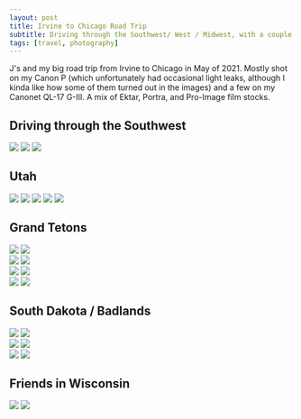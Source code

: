 ```yaml
---
layout: post
title: Irvine to Chicago Road Trip
subtitle: Driving through the Southwest/ West / Midwest, with a couple of film cameras.
tags: [travel, photography]
---
```


J's and my big road trip from Irvine to Chicago in May of 2021. Mostly shot on my Canon P (which unfortunately had occasional light leaks, although I kinda like how some of them turned out in the images) and a few on my Canonet QL-17 G-III. A mix of Ektar, Portra, and Pro-Image film stocks.

## Driving through the Southwest

![](../assets/images/road-trip-2021/01_pro-image_5-24_zion16.jpg)
![](../assets/images/road-trip-2021/01_pro-image_5-24_zion18.jpg)
![](../assets/images/road-trip-2021/01_pro-image_5-24_zion17.jpg)

## Utah

![](../assets/images/road-trip-2021/02_portra-400_05-27_tetons6.jpg)
![](../assets/images/road-trip-2021/02_portra-400_05-27_tetons7.jpg)
![](../assets/images/road-trip-2021/02_portra-400_05-27_tetons9.jpg)
![](../assets/images/road-trip-2021/02_portra-400_05-27_tetons10.jpg)
![](../assets/images/road-trip-2021/02_portra-400_05-27_tetons11.jpg)

## Grand Tetons

<section class="portrait-img-group">
  <img src="../assets/images/road-trip-2021/02_portra-400_05-27_tetons12.jpg"/>
  <img src="../assets/images/road-trip-2021/02_portra-400_05-27_tetons13.jpg"/>
</section>
<section class="portrait-img-group">
  <img src="../assets/images/road-trip-2021/02_portra-400_05-27_tetons15.jpg"/>
  <img src="../assets/images/road-trip-2021/02_portra-400_05-27_tetons16.jpg"/>
</section>
<section class="portrait-img-group">
  <img src="../assets/images/road-trip-2021/02_portra-400_05-27_tetons17.jpg"/>
  <img src="../assets/images/road-trip-2021/02_portra-400_05-27_tetons18.jpg"/>
</section>
<section class="portrait-img-group">
  <img src="../assets/images/road-trip-2021/03_ektar_5-29_badlands1.jpg"/>
  <img src="../assets/images/road-trip-2021/03_ektar_5-29_badlands6.jpg"/>
</section>

## South Dakota / Badlands

<section class="portrait-img-group">
  <img src="../assets/images/road-trip-2021/03_ektar_5-29_badlands9.jpg"/>
  <img src="../assets/images/road-trip-2021/03_ektar_5-29_badlands11.jpg"/>
</section>
<section class="portrait-img-group">
  <img src="../assets/images/road-trip-2021/03_ektar_5-29_badlands12.jpg"/>
  <img src="../assets/images/road-trip-2021/03_ektar_5-29_badlands13.jpg"/>
</section>
<section class="portrait-img-group">
  <img src="../assets/images/road-trip-2021/03_ektar_5-29_badlands14.jpg"/>
  <img src="../assets/images/road-trip-2021/04_ektar_7-14_okemos1.jpg"/>
</section>

## Friends in Wisconsin
<section class="portrait-img-group">
  <img src="../assets/images/road-trip-2021/04_ektar_7-14_okemos5.jpg"/>
  <img src="../assets/images/road-trip-2021/04_ektar_7-14_okemos7.jpg"/>
</section>
